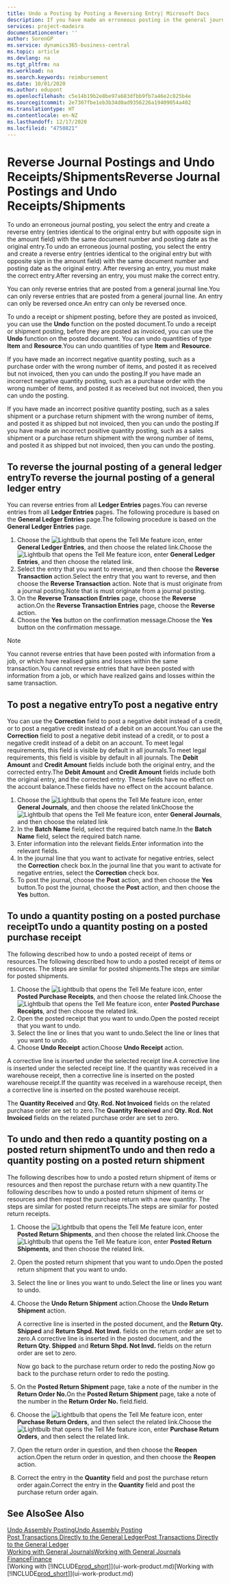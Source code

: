 ```yaml
---
title: Undo a Posting by Posting a Reversing Entry| Microsoft Docs
description: If you have made an erroneous posting in the general journal, then you can use the Reverse Transaction function to undo the posting with a correct audit trail.
services: project-madeira
documentationcenter: ''
author: SorenGP
ms.service: dynamics365-business-central
ms.topic: article
ms.devlang: na
ms.tgt_pltfrm: na
ms.workload: na
ms.search.keywords: reimbursement
ms.date: 10/01/2020
ms.author: edupont
ms.openlocfilehash: c5e14b19b2e8be97a683dfbb9fb7a46e2c825b4e
ms.sourcegitcommit: 2e7307fbe1eb3b34d0ad9356226a19409054a402
ms.translationtype: HT
ms.contentlocale: en-NZ
ms.lasthandoff: 12/17/2020
ms.locfileid: "4750821"
---
```

# <a name="reverse-journal-postings-and-undo-receiptsshipments"></a><span data-ttu-id="5ef49-103">Reverse Journal Postings and Undo Receipts/Shipments</span><span class="sxs-lookup"><span data-stu-id="5ef49-103">Reverse Journal Postings and Undo Receipts/Shipments</span></span>
<span data-ttu-id="5ef49-104">To undo an erroneous journal posting, you select the entry and create a reverse entry (entries identical to the original entry but with opposite sign in the amount field) with the same document number and posting date as the original entry.</span><span class="sxs-lookup"><span data-stu-id="5ef49-104">To undo an erroneous journal posting, you select the entry and create a reverse entry (entries identical to the original entry but with opposite sign in the amount field) with the same document number and posting date as the original entry.</span></span> <span data-ttu-id="5ef49-105">After reversing an entry, you must make the correct entry.</span><span class="sxs-lookup"><span data-stu-id="5ef49-105">After reversing an entry, you must make the correct entry.</span></span>

<span data-ttu-id="5ef49-106">You can only reverse entries that are posted from a general journal line.</span><span class="sxs-lookup"><span data-stu-id="5ef49-106">You can only reverse entries that are posted from a general journal line.</span></span> <span data-ttu-id="5ef49-107">An entry can only be reversed once.</span><span class="sxs-lookup"><span data-stu-id="5ef49-107">An entry can only be reversed once.</span></span>

<span data-ttu-id="5ef49-108">To undo a receipt or shipment posting, before they are posted as invoiced, you can use the **Undo** function on the posted document.</span><span class="sxs-lookup"><span data-stu-id="5ef49-108">To undo a receipt or shipment posting, before they are posted as invoiced, you can use the **Undo** function on the posted document.</span></span> <span data-ttu-id="5ef49-109">You can undo quantities of type **Item** and **Resource**.</span><span class="sxs-lookup"><span data-stu-id="5ef49-109">You can undo quantities of type **Item** and **Resource**.</span></span>

<span data-ttu-id="5ef49-110">If you have made an incorrect negative quantity posting, such as a purchase order with the wrong number of items, and posted it as received but not invoiced, then you can undo the posting.</span><span class="sxs-lookup"><span data-stu-id="5ef49-110">If you have made an incorrect negative quantity posting, such as a purchase order with the wrong number of items, and posted it as received but not invoiced, then you can undo the posting.</span></span>

<span data-ttu-id="5ef49-111">If you have made an incorrect positive quantity posting, such as a sales shipment or a purchase return shipment with the wrong number of items, and posted it as shipped but not invoiced, then you can undo the posting.</span><span class="sxs-lookup"><span data-stu-id="5ef49-111">If you have made an incorrect positive quantity posting, such as a sales shipment or a purchase return shipment with the wrong number of items, and posted it as shipped but not invoiced, then you can undo the posting.</span></span>   

## <a name="to-reverse-the-journal-posting-of-a-general-ledger-entry"></a><span data-ttu-id="5ef49-112">To reverse the journal posting of a general ledger entry</span><span class="sxs-lookup"><span data-stu-id="5ef49-112">To reverse the journal posting of a general ledger entry</span></span>
<span data-ttu-id="5ef49-113">You can reverse entries from all **Ledger Entries** pages.</span><span class="sxs-lookup"><span data-stu-id="5ef49-113">You can reverse entries from all **Ledger Entries** pages.</span></span> <span data-ttu-id="5ef49-114">The following procedure is based on the **General Ledger Entries** page.</span><span class="sxs-lookup"><span data-stu-id="5ef49-114">The following procedure is based on the **General Ledger Entries** page.</span></span>
1. <span data-ttu-id="5ef49-115">Choose the ![Lightbulb that opens the Tell Me feature](media/ui-search/search_small.png "Tell me what you want to do") icon, enter **General Ledger Entries**, and then choose the related link.</span><span class="sxs-lookup"><span data-stu-id="5ef49-115">Choose the ![Lightbulb that opens the Tell Me feature](media/ui-search/search_small.png "Tell me what you want to do") icon, enter **General Ledger Entries**, and then choose the related link.</span></span>
2. <span data-ttu-id="5ef49-116">Select the entry that you want to reverse, and then choose the **Reverse Transaction** action.</span><span class="sxs-lookup"><span data-stu-id="5ef49-116">Select the entry that you want to reverse, and then choose the **Reverse Transaction** action.</span></span> <span data-ttu-id="5ef49-117">Note that is must originate from a journal posting.</span><span class="sxs-lookup"><span data-stu-id="5ef49-117">Note that is must originate from a journal posting.</span></span>
3. <span data-ttu-id="5ef49-118">On the **Reverse Transaction Entries** page, choose the **Reverse** action.</span><span class="sxs-lookup"><span data-stu-id="5ef49-118">On the **Reverse Transaction Entries** page, choose the **Reverse** action.</span></span>
4. <span data-ttu-id="5ef49-119">Choose the **Yes** button on the confirmation message.</span><span class="sxs-lookup"><span data-stu-id="5ef49-119">Choose the **Yes** button on the confirmation message.</span></span>

> [!NOTE]
> <span data-ttu-id="5ef49-120">You cannot reverse entries that have been posted with information from a job, or which have realised gains and losses within the same transaction.</span><span class="sxs-lookup"><span data-stu-id="5ef49-120">You cannot reverse entries that have been posted with information from a job, or which have realized gains and losses within the same transaction.</span></span>

## <a name="to-post-a-negative-entry"></a><span data-ttu-id="5ef49-121">To post a negative entry</span><span class="sxs-lookup"><span data-stu-id="5ef49-121">To post a negative entry</span></span>  
<span data-ttu-id="5ef49-122">You can use the **Correction** field to post a negative debit instead of a credit, or to post a negative credit instead of a debit on an account.</span><span class="sxs-lookup"><span data-stu-id="5ef49-122">You can use the **Correction** field to post a negative debit instead of a credit, or to post a negative credit instead of a debit on an account.</span></span> <span data-ttu-id="5ef49-123">To meet legal requirements, this field is visible by default in all journals.</span><span class="sxs-lookup"><span data-stu-id="5ef49-123">To meet legal requirements, this field is visible by default in all journals.</span></span> <span data-ttu-id="5ef49-124">The **Debit Amount** and **Credit Amount** fields include both the original entry, and the corrected entry.</span><span class="sxs-lookup"><span data-stu-id="5ef49-124">The **Debit Amount** and **Credit Amount** fields include both the original entry, and the corrected entry.</span></span> <span data-ttu-id="5ef49-125">These fields have no effect on the account balance.</span><span class="sxs-lookup"><span data-stu-id="5ef49-125">These fields have no effect on the account balance.</span></span>  

1.  <span data-ttu-id="5ef49-126">Choose the ![Lightbulb that opens the Tell Me feature](media/ui-search/search_small.png "Tell me what you want to do") icon, enter **General Journals**, and then choose the related link</span><span class="sxs-lookup"><span data-stu-id="5ef49-126">Choose the ![Lightbulb that opens the Tell Me feature](media/ui-search/search_small.png "Tell me what you want to do") icon, enter **General Journals**, and then choose the related link</span></span>  
2.  <span data-ttu-id="5ef49-127">In the **Batch Name** field, select the required batch name.</span><span class="sxs-lookup"><span data-stu-id="5ef49-127">In the **Batch Name** field, select the required batch name.</span></span>  
3.  <span data-ttu-id="5ef49-128">Enter information into the relevant fields.</span><span class="sxs-lookup"><span data-stu-id="5ef49-128">Enter information into the relevant fields.</span></span>  
4.  <span data-ttu-id="5ef49-129">In the journal line that you want to activate for negative entries, select the **Correction** check box.</span><span class="sxs-lookup"><span data-stu-id="5ef49-129">In the journal line that you want to activate for negative entries, select the **Correction** check box.</span></span>  
5.  <span data-ttu-id="5ef49-130">To post the journal, choose the **Post** action, and then choose the **Yes** button.</span><span class="sxs-lookup"><span data-stu-id="5ef49-130">To post the journal, choose the **Post** action, and then choose the **Yes** button.</span></span>

## <a name="to-undo-a-quantity-posting-on-a-posted-purchase-receipt"></a><span data-ttu-id="5ef49-131">To undo a quantity posting on a posted purchase receipt</span><span class="sxs-lookup"><span data-stu-id="5ef49-131">To undo a quantity posting on a posted purchase receipt</span></span>  
<span data-ttu-id="5ef49-132">The following described how to undo a posted receipt of items or resources.</span><span class="sxs-lookup"><span data-stu-id="5ef49-132">The following described how to undo a posted receipt of items or resources.</span></span> <span data-ttu-id="5ef49-133">The steps are similar for posted shipments.</span><span class="sxs-lookup"><span data-stu-id="5ef49-133">The steps are similar for posted shipments.</span></span>

1.  <span data-ttu-id="5ef49-134">Choose the ![Lightbulb that opens the Tell Me feature](media/ui-search/search_small.png "Tell me what you want to do") icon, enter **Posted Purchase Receipts**, and then choose the related link.</span><span class="sxs-lookup"><span data-stu-id="5ef49-134">Choose the ![Lightbulb that opens the Tell Me feature](media/ui-search/search_small.png "Tell me what you want to do") icon, enter **Posted Purchase Receipts**, and then choose the related link.</span></span>  
2.  <span data-ttu-id="5ef49-135">Open the posted receipt that you want to undo.</span><span class="sxs-lookup"><span data-stu-id="5ef49-135">Open the posted receipt that you want to undo.</span></span>  
3.  <span data-ttu-id="5ef49-136">Select the line or lines that you want to undo.</span><span class="sxs-lookup"><span data-stu-id="5ef49-136">Select the line or lines that you want to undo.</span></span>  
4.  <span data-ttu-id="5ef49-137">Choose **Undo Receipt** action.</span><span class="sxs-lookup"><span data-stu-id="5ef49-137">Choose **Undo Receipt** action.</span></span>

<span data-ttu-id="5ef49-138">A corrective line is inserted under the selected receipt line.</span><span class="sxs-lookup"><span data-stu-id="5ef49-138">A corrective line is inserted under the selected receipt line.</span></span> <span data-ttu-id="5ef49-139">If the quantity was received in a warehouse receipt, then a corrective line is inserted on the posted warehouse receipt.</span><span class="sxs-lookup"><span data-stu-id="5ef49-139">If the quantity was received in a warehouse receipt, then a corrective line is inserted on the posted warehouse receipt.</span></span>  

<span data-ttu-id="5ef49-140">The **Quantity Received** and **Qty. Rcd. Not Invoiced** fields on the related purchase order are set to zero.</span><span class="sxs-lookup"><span data-stu-id="5ef49-140">The **Quantity Received** and **Qty. Rcd. Not Invoiced** fields on the related purchase order are set to zero.</span></span>

## <a name="to-undo-and-then-redo-a-quantity-posting-on-a-posted-return-shipment"></a><span data-ttu-id="5ef49-141">To undo and then redo a quantity posting on a posted return shipment</span><span class="sxs-lookup"><span data-stu-id="5ef49-141">To undo and then redo a quantity posting on a posted return shipment</span></span>
<span data-ttu-id="5ef49-142">The following describes how to undo a posted return shipment of items or resources and then repost the purchase return with a new quantity.</span><span class="sxs-lookup"><span data-stu-id="5ef49-142">The following describes how to undo a posted return shipment of items or resources and then repost the purchase return with a new quantity.</span></span> <span data-ttu-id="5ef49-143">The steps are similar for posted return receipts.</span><span class="sxs-lookup"><span data-stu-id="5ef49-143">The steps are similar for posted return receipts.</span></span>

1.  <span data-ttu-id="5ef49-144">Choose the ![Lightbulb that opens the Tell Me feature](media/ui-search/search_small.png "Tell me what you want to do") icon, enter **Posted Return Shipments**, and then choose the related link.</span><span class="sxs-lookup"><span data-stu-id="5ef49-144">Choose the ![Lightbulb that opens the Tell Me feature](media/ui-search/search_small.png "Tell me what you want to do") icon, enter **Posted Return Shipments**, and then choose the related link.</span></span>  
2.  <span data-ttu-id="5ef49-145">Open the posted return shipment that you want to undo.</span><span class="sxs-lookup"><span data-stu-id="5ef49-145">Open the posted return shipment that you want to undo.</span></span>
3. <span data-ttu-id="5ef49-146">Select the line or lines you want to undo.</span><span class="sxs-lookup"><span data-stu-id="5ef49-146">Select the line or lines you want to undo.</span></span>  

4.  <span data-ttu-id="5ef49-147">Choose the **Undo Return Shipment** action.</span><span class="sxs-lookup"><span data-stu-id="5ef49-147">Choose the **Undo Return Shipment** action.</span></span>  

    <span data-ttu-id="5ef49-148">A corrective line is inserted in the posted document, and the **Return Qty. Shipped** and **Return Shpd. Not Invd.** fields on the return order are set to zero.</span><span class="sxs-lookup"><span data-stu-id="5ef49-148">A corrective line is inserted in the posted document, and the **Return Qty. Shipped** and **Return Shpd. Not Invd.** fields on the return order are set to zero.</span></span>  

    <span data-ttu-id="5ef49-149">Now go back to the purchase return order to redo the posting.</span><span class="sxs-lookup"><span data-stu-id="5ef49-149">Now go back to the purchase return order to redo the posting.</span></span>  

5.  <span data-ttu-id="5ef49-150">On the **Posted Return Shipment** page, take a note of the number in the **Return Order No.**</span><span class="sxs-lookup"><span data-stu-id="5ef49-150">On the **Posted Return Shipment** page, take a note of the number in the **Return Order No.**</span></span> <span data-ttu-id="5ef49-151">field.</span><span class="sxs-lookup"><span data-stu-id="5ef49-151">field.</span></span>  
6.  <span data-ttu-id="5ef49-152">Choose the ![Lightbulb that opens the Tell Me feature](media/ui-search/search_small.png "Tell me what you want to do") icon, enter **Purchase Return Orders**, and then select the related link.</span><span class="sxs-lookup"><span data-stu-id="5ef49-152">Choose the ![Lightbulb that opens the Tell Me feature](media/ui-search/search_small.png "Tell me what you want to do") icon, enter **Purchase Return Orders**, and then select the related link.</span></span>  
7.  <span data-ttu-id="5ef49-153">Open the return order in question, and then choose the **Reopen** action.</span><span class="sxs-lookup"><span data-stu-id="5ef49-153">Open the return order in question, and then choose the **Reopen** action.</span></span>  
8.  <span data-ttu-id="5ef49-154">Correct the entry in the **Quantity** field and post the purchase return order again.</span><span class="sxs-lookup"><span data-stu-id="5ef49-154">Correct the entry in the **Quantity** field and post the purchase return order again.</span></span>  

## <a name="see-also"></a><span data-ttu-id="5ef49-155">See Also</span><span class="sxs-lookup"><span data-stu-id="5ef49-155">See Also</span></span>
[<span data-ttu-id="5ef49-156">Undo Assembly Posting</span><span class="sxs-lookup"><span data-stu-id="5ef49-156">Undo Assembly Posting</span></span>](assembly-how-to-undo-assembly-posting.md)  
[<span data-ttu-id="5ef49-157">Post Transactions Directly to the General Ledger</span><span class="sxs-lookup"><span data-stu-id="5ef49-157">Post Transactions Directly to the General Ledger</span></span>](finance-how-post-transactions-directly.md)  
[<span data-ttu-id="5ef49-158">Working with General Journals</span><span class="sxs-lookup"><span data-stu-id="5ef49-158">Working with General Journals</span></span>](ui-work-general-journals.md)  
[<span data-ttu-id="5ef49-159">Finance</span><span class="sxs-lookup"><span data-stu-id="5ef49-159">Finance</span></span>](finance.md)  
<span data-ttu-id="5ef49-160">[Working with [!INCLUDE[prod_short](includes/prod_short.md)]](ui-work-product.md)</span><span class="sxs-lookup"><span data-stu-id="5ef49-160">[Working with [!INCLUDE[prod_short](includes/prod_short.md)]](ui-work-product.md)</span></span>  
